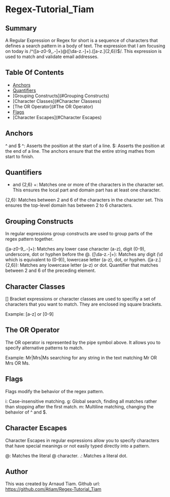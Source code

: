 # Regex-Tutorial_Tiam

## Summary
A Regular Expression or Regex for short is a sequence of characters that defines a search pattern in a body of text. The expression that I am focusing on today is /^([a-z0-9_.-]+)@([\da-z.-]+).([a-z.]{2,6})$/. This expression is used to match and validate email addresses.
## Table Of Contents
- [Anchors](#Anchors)
- [Quantifiers](#Quantifiers)
- [Grouping Constructs](#Grouping Constructs)
- [Character Classes](#Character Classess)
- [The OR Operator](#The OR Operator)
- [Flags](#Flags)
- [Character Escapes](#Character Escapes)



## Anchors
^ and $
^: Asserts the position at the start of a line.
$: Asserts the position at the end of a line.
The anchors ensure that the entire string mathes from start to finish.

## Quantifiers
+ and {2,6}
+: Matches one or more of the characters in the character set. This ensures the local part and domain part has at least one character.

{2,6}: Matches between 2 and 6 of the characters in the character set. This ensures the top-level domain has between 2 to 6 characters.

## Grouping Constructs
In regular expressions group constructs are used to group parts of the regex pattern together.

([a-z0-9_\.-]+): Matches any lower case character (a-z), digit (0-9), underscore, dot or hyphen before the @.
([\da-z\.-]+): Matches any digit (\d which is equivalent to (0-9)), lowercase letter (a-z), dot, or hyphen.
([a-z\.]{2,6}): Matches any lowercase letter (a-z) or dot. Quantifier that matches between 2 and 6 of the preceding element.

## Character Classes
[]
Bracket expressions or character classes are used to specifiy a set of characters that you want to match. They are enclosed ing square brackets.

Example: [a-z] or [0-9]

## The OR Operator
The OR operator is represented by the pipe symbol above. It allows you to specify alternative patterns to match.

Example: Mr|Mrs|Ms searching for any string in the text matching Mr OR Mrs OR Ms.

## Flags
Flags modify the behavior of the regex pattern.

i: Case-insensitive matching.
g: Global search, finding all matches rather than stopping after the first match.
m: Multiline matching, changing the behavior of ^ and $.

## Character Escapes
Character Escapes in regular expressions allow you to specify characters that have special meanings or not easily typed directly into a pattern.

@: Matches the literal @ character.
\.: Matches a literal dot.



## Author
This was created by Arnaud Tiam.
Github url: https://github.com/Atiam/Regex-Tutorial_Tiam










